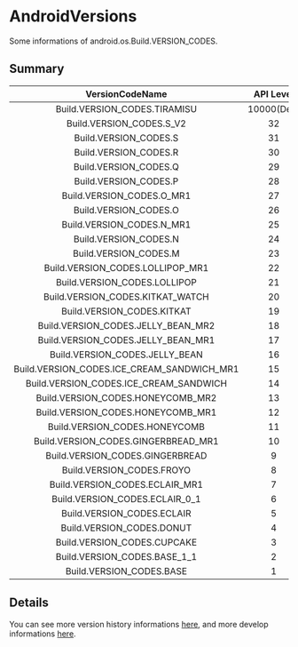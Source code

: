 # AndroidVersions

Some informations of android.os.Build.VERSION_CODES.

## Summary

| VersionCodeName                             | API Level   | Name                                                                                | Time    |
| :-:                                         |:-:          | :-:                                                                                 | :-:     |
| Build.VERSION_CODES.TIRAMISU                | 10000(Dev)  | [13.0(Tiramisu)](https://developer.android.com/about/versions/13)                   | TBD     |
| Build.VERSION_CODES.S_V2                    | 32          | [12L](https://developer.android.com/about/versions/12/12L)                          | TBD     |
| Build.VERSION_CODES.S                       | 31          | [12.0(S)](https://developer.android.com/about/versions/12)                          | 2021.10 |
| Build.VERSION_CODES.R                       | 30          | [11.0(R)](https://developer.android.com/about/versions/11)                          | 2020.09 |
| Build.VERSION_CODES.Q                       | 29          | [10.0(Q)](https://developer.android.com/about/versions/10)                          | 2019.09 |
| Build.VERSION_CODES.P                       | 28          | [9.0(Pie)](https://developer.android.com/about/versions/pie)                        | 2018.08 |
| Build.VERSION_CODES.O_MR1                   | 27          | [8.1(Oreo)](https://developer.android.com/about/versions/oreo/android-8.1)          | 2017.12 |
| Build.VERSION_CODES.O                       | 26          | [8.0(Oreo)](https://developer.android.com/about/versions/oreo)                      | 2017.08 |
| Build.VERSION_CODES.N_MR1                   | 25          | [7.1.1(Nougat)](https://developer.android.com/about/versions/nougat/android-7.1)    | 2016.10 |
| Build.VERSION_CODES.N                       | 24          | [7.0(Nougat)](https://developer.android.com/about/versions/nougat)                  | 2016.08 |
| Build.VERSION_CODES.M                       | 23          | [6.0(Marshmallow)](https://developer.android.com/about/versions/marshmallow)        | 2015.10 |
| Build.VERSION_CODES.LOLLIPOP_MR1            | 22          | [5.1(Lollipop)](https://developer.android.com/about/versions/lollipop/android-5.1)  | 2015.03 |
| Build.VERSION_CODES.LOLLIPOP                | 21          | [5.0(Lollipop)](https://developer.android.com/about/versions/lollipop)              | 2014.11 |
| Build.VERSION_CODES.KITKAT_WATCH            | 20          | 4.4W(KitKat Wear)                                                                   | 2014.06 |
| Build.VERSION_CODES.KITKAT                  | 19          | [4.4(KitKat)](https://developer.android.com/about/versions/kitkat)                  | 2013.10 |
| Build.VERSION_CODES.JELLY_BEAN_MR2          | 18          | 4.3(Jelly Bean)                                                                     | 2013.07 |
| Build.VERSION_CODES.JELLY_BEAN_MR1          | 17          | 4.2(Jelly Bean)                                                                     | 2012.11 |
| Build.VERSION_CODES.JELLY_BEAN              | 16          | 4.1(Jelly Bean)                                                                     | 2012.07 |
| Build.VERSION_CODES.ICE_CREAM_SANDWICH_MR1  | 15          | 4.0.3(IceCreamSandwich)                                                             | 2011.12 |
| Build.VERSION_CODES.ICE_CREAM_SANDWICH      | 14          | 4.0(IceCreamSandwich)                                                               | 2011.10 |
| Build.VERSION_CODES.HONEYCOMB_MR2           | 13          | 3.2(Honeycomb)                                                                      | 2011.07 |
| Build.VERSION_CODES.HONEYCOMB_MR1           | 12          | 3.1(Honeycomb)                                                                      | 2011.05 |
| Build.VERSION_CODES.HONEYCOMB               | 11          | 3.0(Honeycomb)                                                                      | 2011.02 |
| Build.VERSION_CODES.GINGERBREAD_MR1         | 10          | 2.3.3(Gingerbread)                                                                  | 2011.02 |
| Build.VERSION_CODES.GINGERBREAD             | 9           | 2.3(Gingerbread)                                                                    | 2010.12 |
| Build.VERSION_CODES.FROYO                   | 8           | 2.2(Froyo)                                                                          | 2010.05 |
| Build.VERSION_CODES.ECLAIR_MR1              | 7           | 2.1(Eclair)                                                                         | 2010.01 |
| Build.VERSION_CODES.ECLAIR_0_1              | 6           | 2.0.1(Eclair)                                                                       | 2009.12 |
| Build.VERSION_CODES.ECLAIR                  | 5           | 2.0(Eclair)                                                                         | 2009.10 |
| Build.VERSION_CODES.DONUT                   | 4           | 1.6(Donut)                                                                          | 2009.09 |
| Build.VERSION_CODES.CUPCAKE                 | 3           | 1.5(Cupcake)                                                                        | 2009.04 |
| Build.VERSION_CODES.BASE_1_1                | 2           | 1.1                                                                                 | 2009.02 |
| Build.VERSION_CODES.BASE                    | 1           | 1.0                                                                                 | 2008.09 |

## Details

You can see more version history informations [here](https://en.wikipedia.org/wiki/Android_version_history), and more develop informations [here](https://developer.android.com/about/versions).
